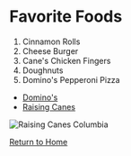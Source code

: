 # Favorite Foods
1. Cinnamon Rolls
2. Cheese Burger
3. Cane's Chicken Fingers
4. Doughnuts
5. Domino's Pepperoni Pizza

* [Domino's](https://www.dominos.com)
* [Raising Canes](https://www.raisingcanes.com)

![Raising Canes Columbia](https://www.gannett-cdn.com/presto/2021/10/28/NCDT/d09649ec-7fa6-44c6-bde5-9bf459d27afe-20211027_003A_Raising_Canes_and_Culvers_ds.jpg)

[Return to Home](./README.md)
